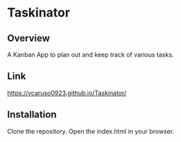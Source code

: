 # Taskinator

## Overview
A Kanban App to plan out and keep track of various tasks.

## Link
https://vcaruso0923.github.io/Taskinator/

## Installation
Clone the repository. Open the index.html in your browser.
